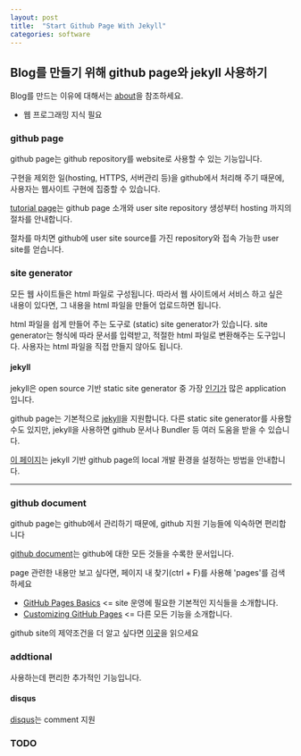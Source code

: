 ```yaml
---
layout: post
title:  "Start Github Page With Jekyll"
categories: software
---
```

## Blog를 만들기 위해 github page와 jekyll 사용하기
Blog를 만드는 이유에 대해서는 [about](/about/)을 참조하세요.

- 웹 프로그래밍 지식 필요

### github page
github page는 github repository를 website로 사용할 수 있는 기능입니다.

구현을 제외한 일(hosting, HTTPS, 서버관리 등)을 github에서 처리해 주기 때문에, 사용자는 웹사이트 구현에 집중할 수 있습니다.

[tutorial page](https://pages.github.com/)는 github page 소개와 user site repository 생성부터 hosting 까지의 절차를 안내합니다.

절차를 마치면 github에 user site source를 가진 repository와 접속 가능한 user site를 얻습니다.

### site generator
모든 웹 사이트들은 html 파일로 구성됩니다. 따라서 웹 사이트에서 서비스 하고 싶은 내용이 있다면, 그 내용을 html 파일을 만들어 업로드하면 됩니다.

html 파일을 쉽게 만들어 주는 도구로 (static) site generator가 있습니다. site generator는 형식에 따라 문서를 입력받고, 적절한 html 파일로 변환해주는 도구입니다. 사용자는 html 파일을 직접 만들지 않아도 됩니다. 

#### jekyll
jekyll은 open source 기반 static site generator 중 가장 [인기가](https://www.staticgen.com/) 많은 application 입니다.

github page는 기본적으로 [jekyll](https://jekyllrb.com/)을 지원합니다. 다른 static site generator를 사용할 수도 있지만, jekyll을 사용하면 github 문서나 Bundler 등 여러 도움을 받을 수 있습니다.

[이 페이지](https://help.github.com/articles/setting-up-your-github-pages-site-locally-with-jekyll/#step-2-install-jekyll-using-bundler)는 jekyll 기반 github page의 local 개발 환경을 설정하는 방법을 안내합니다.


---

### github document
github page는 github에서 관리하기 때문에, github 지원 기능들에 익숙하면 편리합니다

[github document](https://help.github.com/)는 github에 대한 모든 것들을 수록한 문서입니다.

page 관련한 내용만 보고 싶다면, 페이지 내 찾기(ctrl + F)를 사용해 'pages'를 검색하세요

- [GitHub Pages Basics](https://help.github.com/categories/github-pages-basics/) <= site 운영에 필요한 기본적인 지식들을 소개합니다.
- [Customizing GitHub Pages](https://help.github.com/categories/customizing-github-pages/) <= 다른 모든 기능을 소개합니다.

github site의 제약조건을 더 알고 싶다면 [이곳](https://help.github.com/articles/github-terms-of-service/)을 읽으세요

### addtional
사용하는데 편리한 추가적인 기능입니다.

#### disqus
[disqus](https://disqus.com/)는 comment 지원

### TODO
